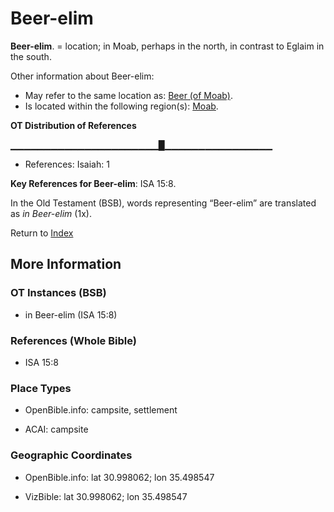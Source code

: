 # Beer-elim
**Beer-elim**. 
= location; in Moab, perhaps in the north, in contrast to Eglaim in the south. 




Other information about Beer-elim:


* May refer to the same location as: 
[Beer (of Moab)](Beer.md). 
* Is located within the following region(s): 
[Moab](Moab.md). 


**OT Distribution of References**

▁▁▁▁▁▁▁▁▁▁▁▁▁▁▁▁▁▁▁▁▁▁█▁▁▁▁▁▁▁▁▁▁▁▁▁▁▁▁
* References: Isaiah: 1



**Key References for Beer-elim**: 
ISA 15:8. 


In the Old Testament (BSB), words representing “Beer-elim” are translated as 
*in Beer-elim* (1x). 




Return to [Index](00-Index.md)

## More Information

### OT Instances (BSB)

* in Beer-elim (ISA 15:8)



### References (Whole Bible)

* ISA 15:8


### Place Types

* OpenBible.info: campsite, settlement

* ACAI: campsite



### Geographic Coordinates

* OpenBible.info: lat 30.998062; lon 35.498547

* VizBible: lat 30.998062; lon 35.498547




